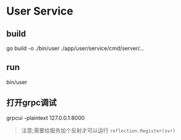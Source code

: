 # User Service

## build
 go build -o ./bin/user ./app/user/service/cmd/server/...


## run
bin/user 


## 打开grpc调试
grpcui -plaintext 127.0.0.1:8000
> 注意;需要给服务加个反射才可以运行
  `reflection.Register(svr)`